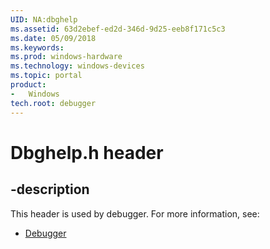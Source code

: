 ```yaml
---
UID: NA:dbghelp
ms.assetid: 63d2ebef-ed2d-346d-9d25-eeb8f171c5c3
ms.date: 05/09/2018
ms.keywords: 
ms.prod: windows-hardware
ms.technology: windows-devices
ms.topic: portal
product:
-	Windows
tech.root: debugger
---
```


# Dbghelp.h header


## -description


This header is used by debugger. For more information, see:

- [Debugger](../_debugger/index.md)
